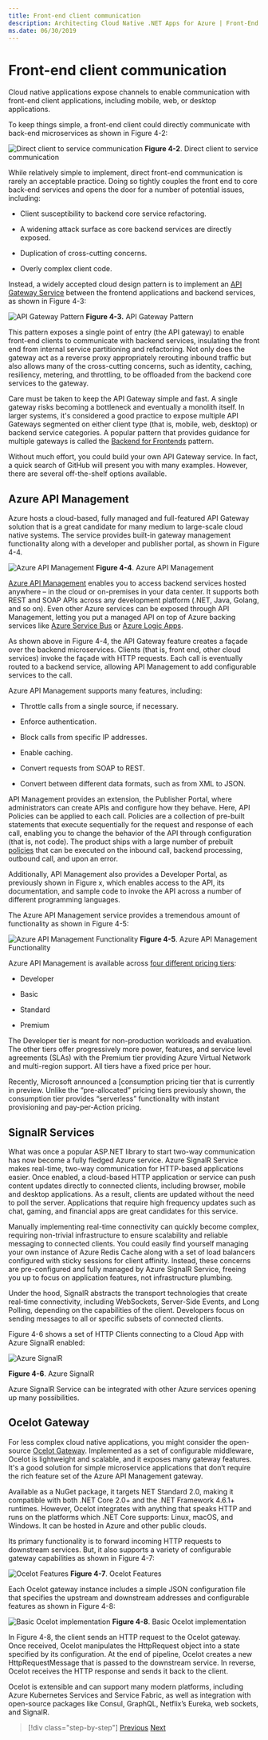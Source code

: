 ```yaml
---
title: Front-end client communication
description: Architecting Cloud Native .NET Apps for Azure | Front-End Client Communication
ms.date: 06/30/2019
---
```


# Front-end client communication

Cloud native applications expose channels to enable communication with front-end client applications, including mobile, web, or desktop applications.

To keep things simple, a front-end client could directly communicate with back-end microservices as shown in Figure 4-2:

![Direct client to service communication](media/direct-client-to-service-communication.png)
**Figure 4-2**. Direct client to service communication

While relatively simple to implement, direct front-end communication is rarely an acceptable practice. Doing so tightly couples the front end to core back-end services and opens the door for a number of potential issues, including:

- Client susceptibility to backend core service refactoring.

- A widening attack surface as core backend services are directly exposed.

- Duplication of cross-cutting concerns.

- Overly complex client code.

Instead, a widely accepted cloud design pattern is to implement an [API Gateway Service](https://docs.microsoft.com/dotnet/standard/microservices-architecture/architect-microservice-container-applications/direct-client-to-microservice-communication-versus-the-api-gateway-pattern) between the frontend applications and backend services, as shown in Figure 4-3:

![API Gateway Pattern](media/api-gateway-pattern.png)
**Figure 4-3.** API Gateway Pattern

This pattern exposes a single point of entry (the API gateway) to enable front-end clients to communicate with backend services, insulating the front end from internal service partitioning and refactoring. Not only does the gateway act as a reverse proxy appropriately rerouting inbound traffic but also allows many of the cross-cutting concerns, such as identity, caching, resiliency, metering, and throttling, to be offloaded from the backend core services to the gateway.

Care must be taken to keep the API Gateway simple and fast. A single gateway risks becoming a bottleneck and eventually a monolith itself. In larger systems, it's considered a good practice to expose multiple API Gateways segmented on either client type (that is, mobile, web, desktop) or backend service categories. A popular pattern that provides guidance for multiple gateways is called the [Backend for Frontends](https://docs.microsoft.com/azure/architecture/patterns/backends-for-frontends) pattern.

Without much effort, you could build your own API Gateway service. In fact, a quick search of GitHub will present you with many examples. However, there are several off-the-shelf options available.

## Azure API Management

Azure hosts a cloud-based, fully managed and full-featured API Gateway solution that is a great candidate for many medium to large-scale cloud native systems. The service provides built-in gateway management functionality along with a developer and publisher portal, as shown in Figure 4-4.

![Azure API Management](media/azure-api-management.png)
**Figure 4-4**. Azure API Management

[Azure API Management](https://azure.microsoft.com/services/api-management/) enables you to access backend services hosted anywhere – in the cloud or on-premises in your data center. It supports both REST and SOAP APIs across any development platform (.NET, Java, Golang, and so on). Even other Azure services can be exposed through API Management, letting you put a managed API on top of Azure backing services like [Azure Service Bus](https://azure.microsoft.com/services/service-bus/) or [Azure Logic Apps](https://azure.microsoft.com/services/logic-apps/).

As shown above in Figure 4-4, the API Gateway feature creates a façade over the backend microservices. Clients (that is, front end, other cloud services) invoke the façade with HTTP requests. Each call is eventually routed to a backend service, allowing API Management to add configurable services to the call.

Azure API Management supports many features, including:

- Throttle calls from a single source, if necessary.

- Enforce authentication.

- Block calls from specific IP addresses.

- Enable caching.

- Convert requests from SOAP to REST.

- Convert between different data formats, such as from XML to JSON.

API Management provides an extension, the Publisher Portal, where administrators can create APIs and configure how they behave. Here, API Policies can be applied to each call. Policies are a collection of pre-built statements that execute sequentially for the request and response of each call, enabling you to change the behavior of the API through configuration (that is, not code). The product ships with a large number of prebuilt [policies](https://docs.microsoft.com/azure/api-management/api-management-policies) that can be executed on the inbound call, backend processing, outbound call, and upon an error.

Additionally, API Management also provides a Developer Portal, as previously shown in Figure x, which enables access to the API, its documentation, and sample code to invoke the API across a number of different programming languages.

The Azure API Management service provides a tremendous amount of functionality as shown in Figure 4-5:

![Azure API Management Functionality](media/azure-api-management-functionality.png)
**Figure 4-5**. Azure API Management Functionality

Azure API Management is available across [four different pricing tiers](https://azure.microsoft.com/pricing/details/api-management/):

- Developer

- Basic

- Standard

- Premium

The Developer tier is meant for non-production workloads and evaluation. The other tiers offer progressively more power, features, and service level agreements (SLAs) with the Premium tier providing Azure Virtual Network and multi-region support. All tiers have a fixed price per hour. 

Recently, Microsoft announced a [consumption pricing tier that is currently in preview. Unlike the “pre-allocated” pricing tiers previously shown, the consumption tier provides “serverless” functionality with instant provisioning and pay-per-Action pricing.

## SignalR Services

What was once a popular ASP.NET library to start two-way communication has now become a fully fledged Azure service. Azure SignalR Service makes real-time, two-way communication for HTTP-based applications easier. Once enabled, a cloud-based HTTP application or service can push content updates directly to connected clients, including browser, mobile and desktop applications. As a result, clients are updated without the need to poll the server. Applications that require high frequency updates such as chat, gaming, and financial apps are great candidates for this service.

Manually implementing real-time connectivity can quickly become complex, requiring non-trivial infrastructure to ensure scalability and reliable messaging to connected clients. You could easily find yourself managing your own instance of Azure Redis Cache along with a set of load balancers configured with sticky sessions for client affinity. Instead, these concerns are pre-configured and fully managed by Azure SignalR Service, freeing you up to focus on application features, not infrastructure plumbing.

Under the hood, SignalR abstracts the transport technologies that create real-time connectivity, including WebSockets, Server-Side Events, and Long Polling, depending on the capabilities of the client. Developers focus on sending messages to all or specific subsets of connected clients.

Figure 4-6 shows a set of HTTP Clients connecting to a Cloud App with Azure SignalR enabled:

![Azure SignalR](media/azure-signalr-service.png)

**Figure 4-6**. Azure SignalR

Azure SignalR Service can be integrated with other Azure services opening up many possibilities.

## Ocelot Gateway

For less complex cloud native applications, you might consider the open-source [Ocelot Gateway](https://github.com/ThreeMammals/Ocelot). Implemented as a set of configurable middleware, Ocelot is lightweight and scalable, and it exposes many gateway features. It's a good solution for simple microservice applications that don’t require the rich feature set of the Azure API Management gateway.

Available as a NuGet package, it targets NET Standard 2.0, making it compatible with both .NET Core 2.0+ and the .NET Framework 4.6.1+ runtimes. However, Ocelot integrates with anything that speaks HTTP and runs on the platforms which .NET Core supports: Linux, macOS, and Windows. It can be hosted in Azure and other public clouds.

Its primary functionality is to forward incoming HTTP requests to downstream services. But, it also supports a variety of configurable gateway capabilities as shown in Figure 4-7:

![Ocelot Features](media/ocelot-features.png)
**Figure 4-7**. Ocelot Features

Each Ocelot gateway instance includes a simple JSON configuration file that specifies the upstream and downstream addresses and configurable features as shown in Figure 4-8:

![Basic Ocelot implementation](media/basic-ocelot-implementation.png)
**Figure 4-8**. Basic Ocelot implementation

In Figure 4-8, the client sends an HTTP request to the Ocelot gateway. Once received, Ocelot manipulates the HttpRequest object into a state specified by its configuration. At the end of pipeline, Ocelot creates a new HttpRequestMessage that is passed to the downstream service. In reverse, Ocelot receives the HTTP response and sends it back to the client.

Ocelot is extensible and can support many modern platforms, including Azure Kubernetes Services and Service Fabric, as well as integration with open-source packages like Consul, GraphQL, Netflix’s Eureka, web sockets, and SignalR.

>[!div class="step-by-step"]
>[Previous](communication-considerations.md)
>[Next](cross-service-communication.md)
